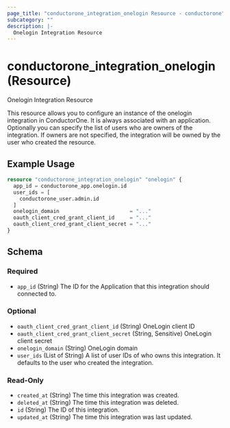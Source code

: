 ```yaml
---
page_title: "conductorone_integration_onelogin Resource - conductorone"
subcategory: ""
description: |-
  Onelogin Integration Resource
---
```


# conductorone_integration_onelogin (Resource)

Onelogin Integration Resource

This resource allows you to configure an instance of the onelogin integration in ConductorOne.
It is always associated with an application. Optionally you can specify the list of users who are owners of the integration.
If owners are not specified, the integration will be owned by the user who created the resource.

## Example Usage

```terraform
resource "conductorone_integration_onelogin" "onelogin" {
  app_id = conductorone_app.onelogin.id
  user_ids = [
    conductorone_user.admin.id
  ]
  onelogin_domain                       = "..."
  oauth_client_cred_grant_client_id     = "..."
  oauth_client_cred_grant_client_secret = "..."
}
```

<!-- schema generated by tfplugindocs -->
## Schema

### Required

- `app_id` (String) The ID for the Application that this integration should connected to.

### Optional

- `oauth_client_cred_grant_client_id` (String) OneLogin client ID
- `oauth_client_cred_grant_client_secret` (String, Sensitive) OneLogin client secret
- `onelogin_domain` (String) OneLogin domain
- `user_ids` (List of String) A list of user IDs of who owns this integration. It defaults to the user who created the integration.

### Read-Only

- `created_at` (String) The time this integration was created.
- `deleted_at` (String) The time this integration was deleted.
- `id` (String) The ID of this integration.
- `updated_at` (String) The time this integration was last updated.
